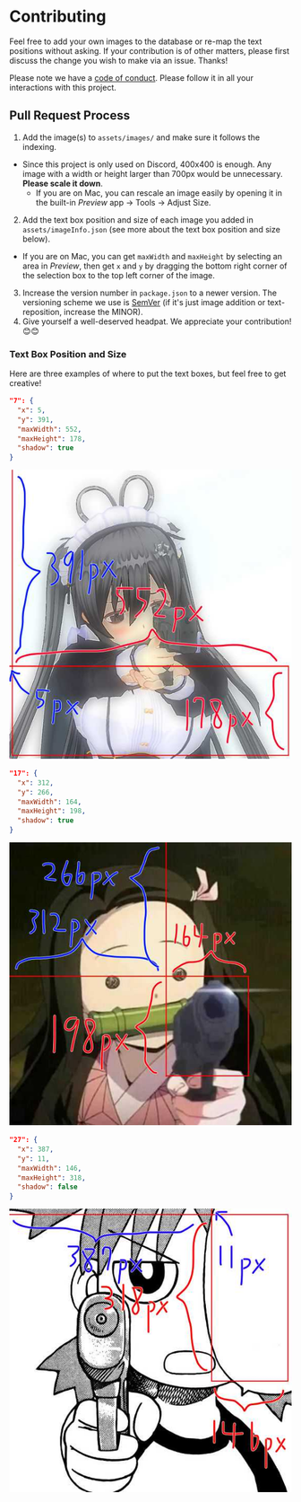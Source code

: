 # Contributing
Feel free to add your own images to the database or re-map the text positions without asking. If your contribution is of other matters, please first discuss the change you wish to make via an issue. Thanks!

Please note we have a [code of conduct](https://github.com/ChingChang9/kurumi-tokisaki/blob/main/CODE_OF_CONDUCT.md). Please follow it in all your interactions with this project.

## Pull Request Process
1. Add the image(s) to `assets/images/` and make sure it follows the indexing.
  - Since this project is only used on Discord, 400x400 is enough. Any image with a width or height larger than 700px would be unnecessary. **Please scale it down**.
    - If you are on Mac, you can rescale an image easily by opening it in the built-in _Preview_ app → Tools → Adjust Size.
2. Add the text box position and size of each image you added in `assets/imageInfo.json` (see more about the text box position and size below).
  - If you are on Mac, you can get `maxWidth` and `maxHeight` by selecting an area in _Preview_, then get `x` and `y` by dragging the bottom right corner of the selection box to the top left corner of the image.
3. Increase the version number in `package.json` to a newer version. The versioning scheme we use is [SemVer](http://semver.org/) (if it's just image addition or text-reposition, increase the MINOR).
4. Give yourself a well-deserved headpat. We appreciate your contribution! 😊😊

### Text Box Position and Size
Here are three examples of where to put the text boxes, but feel free to get creative!

```json
"7": {
  "x": 5,
  "y": 391,
  "maxWidth": 552,
  "maxHeight": 178,
  "shadow": true
}
```
![Text box example 1](./assets/examples/1.jpg)

```json
"17": {
  "x": 312,
  "y": 266,
  "maxWidth": 164,
  "maxHeight": 198,
  "shadow": true
}
```
![Text box example 2](./assets/examples/2.jpg)

```json
"27": {
  "x": 387,
  "y": 11,
  "maxWidth": 146,
  "maxHeight": 318,
  "shadow": false
}
```
![Text box example 3](./assets/examples/3.jpg)